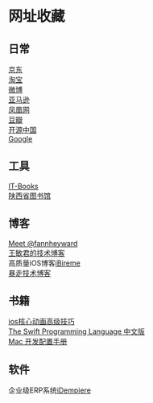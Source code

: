 # 网址收藏

## 日常
[京东](http://www.jd.com)  
[淘宝](http://www.taobao.com)  
[微博](http://www.weibo.com)  
[亚马逊](http://www.amazon.cn)  
[凤凰网](http://www.ifeng.com)  
[豆瓣](http://www.douban.com)  
[开源中国](http://www.oschina.net)  
[Google](https://www.google.com)

## 工具
[IT-Books](http://www.it-ebooks.info)  
[陕西省图书馆](http://www.sxlib.org.cn)

## 博客
[Meet @fannheyward](http://fann.im)  
[王敏君的技术博客](http://kingstal.github.io)  
高质量iOS博客[iBireme](http://blog.ibireme.com/)  
[暴走技术博客](http://dev.baozou.com)

## 书籍
[ios核心动画高级技巧](https://www.gitbook.com/book/zsisme/ios-/details)  
[The Swift Programming Language 中文版](http://wiki.jikexueyuan.com/project/swift/)  
[Mac 开发配置手册](https://www.gitbook.com/book/aaaaaashu/mac-dev-setup/details)

## 软件
企业级ERP系统[iDempiere](http://wiki.idempiere.org/zh/)
